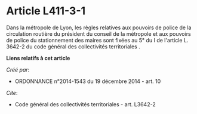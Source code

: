 # Article L411-3-1

Dans la métropole de Lyon, les règles relatives aux pouvoirs de police de la circulation routière du président du conseil de
la métropole et aux pouvoirs de police du stationnement des maires sont fixées au  5° du I de l'article L. 3642-2 du code
général des collectivités territoriales .

**Liens relatifs à cet article**

_Créé par_:

  - ORDONNANCE n°2014-1543 du 19 décembre 2014 - art. 10

_Cite_:

  - Code général des collectivités territoriales - art. L3642-2
